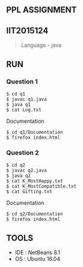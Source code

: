 ## PPL ASSIGNMENT 
## IIT2015124
>Language - java

## RUN

### Question 1
```
$ cd q1
$ javac q1.java
$ java q1
$ cat Log.txt
```
Documentation
```
$ cd q1/Documentation
$ firefox index.html
```

### Question 2
```
$ cd q2
$ javac q2.java
$ java q2
$ cat K_MostHappy.txt
$ cat K_MostCompatible.txt
$ cat Gifting.txt
```
Documentation
```
$ cd q2/Documentation
$ firefox index.html
```

## TOOLS
- IDE : NetBeans 8.1
- OS : Ubuntu 16.04 
